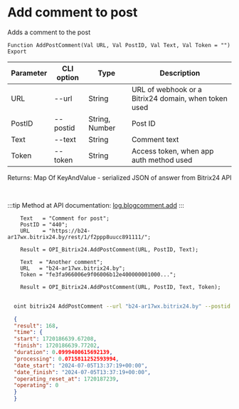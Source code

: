﻿---
sidebar_position: 6
---

# Add comment to post
 Adds a comment to the post



`Function AddPostComment(Val URL, Val PostID, Val Text, Val Token = "") Export`

  | Parameter | CLI option | Type | Description |
  |-|-|-|-|
  | URL | --url | String | URL of webhook or a Bitrix24 domain, when token used |
  | PostID | --postid | String, Number | Post ID |
  | Text | --text | String | Comment text |
  | Token | --token | String | Access token, when app auth method used |

  
  Returns:  Map Of KeyAndValue - serialized JSON of answer from Bitrix24 API

<br/>

:::tip
Method at API documentation: [log.blogcomment.add](https://dev.1c-bitrix.ru/rest_help/log/log_blogcomment_add.php)
:::
<br/>


```bsl title="Code example"
    Text   = "Comment for post";
    PostID = "440";
    URL    = "https://b24-ar17wx.bitrix24.by/rest/1/f2ppp8uucc891111/";

    Result = OPI_Bitrix24.AddPostComment(URL, PostID, Text);

    Text  = "Another comment";
    URL   = "b24-ar17wx.bitrix24.by";
    Token = "fe3fa966006e9f06006b12e400000001000...";

    Result = OPI_Bitrix24.AddPostComment(URL, PostID, Text, Token);
```



```sh title="CLI command example"
    
  oint bitrix24 AddPostComment --url "b24-ar17wx.bitrix24.by" --postid "440" --text "Another comment" --token "fe3fa966006e9f06006b12e400000001000..."

```

```json title="Result"
  {
  "result": 168,
  "time": {
  "start": 1720186639.67208,
  "finish": 1720186639.77202,
  "duration": 0.0999400615692139,
  "processing": 0.0715811252593994,
  "date_start": "2024-07-05T13:37:19+00:00",
  "date_finish": "2024-07-05T13:37:19+00:00",
  "operating_reset_at": 1720187239,
  "operating": 0
  }
  }

```

